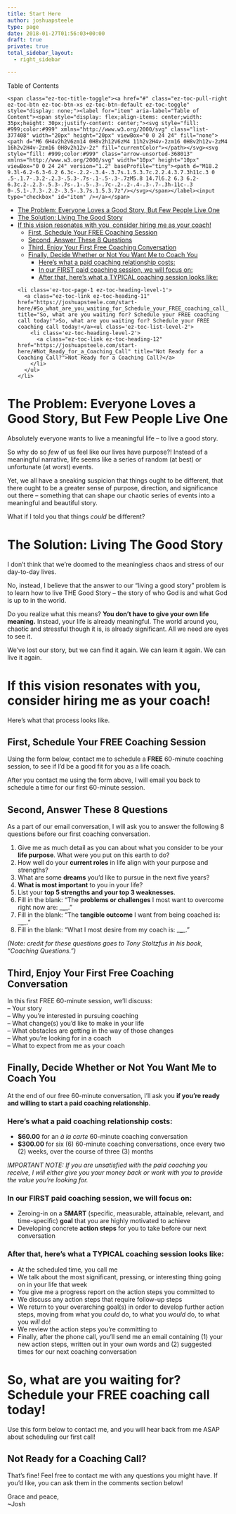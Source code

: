 ```yaml
---
title: Start Here
author: joshuapsteele
type: page
date: 2018-01-27T01:56:03+00:00
draft: true
private: true
total_sidebar_layout:
  - right_sidebar

---
```

<div id="ez-toc-container" class="ez-toc-v2_0_37 counter-hierarchy ez-toc-counter ez-toc-grey ez-toc-container-direction">
  <div class="ez-toc-title-container">
    <p class="ez-toc-title">
      Table of Contents
    </p>
    
    <span class="ez-toc-title-toggle"><a href="#" class="ez-toc-pull-right ez-toc-btn ez-toc-btn-xs ez-toc-btn-default ez-toc-toggle" style="display: none;"><label for="item" aria-label="Table of Content"><span style="display: flex;align-items: center;width: 35px;height: 30px;justify-content: center;"><svg style="fill: #999;color:#999" xmlns="http://www.w3.org/2000/svg" class="list-377408" width="20px" height="20px" viewBox="0 0 24 24" fill="none"><path d="M6 6H4v2h2V6zm14 0H8v2h12V6zM4 11h2v2H4v-2zm16 0H8v2h12v-2zM4 16h2v2H4v-2zm16 0H8v2h12v-2z" fill="currentColor"></path></svg><svg style="fill: #999;color:#999" class="arrow-unsorted-368013" xmlns="http://www.w3.org/2000/svg" width="10px" height="10px" viewBox="0 0 24 24" version="1.2" baseProfile="tiny"><path d="M18.2 9.3l-6.2-6.3-6.2 6.3c-.2.2-.3.4-.3.7s.1.5.3.7c.2.2.4.3.7.3h11c.3 0 .5-.1.7-.3.2-.2.3-.5.3-.7s-.1-.5-.3-.7zM5.8 14.7l6.2 6.3 6.2-6.3c.2-.2.3-.5.3-.7s-.1-.5-.3-.7c-.2-.2-.4-.3-.7-.3h-11c-.3 0-.5.1-.7.3-.2.2-.3.5-.3.7s.1.5.3.7z"/></svg></span></label><input type="checkbox" id="item" /></a></span>
  </div><nav>
  
  <ul class='ez-toc-list ez-toc-list-level-1' >
    <li class='ez-toc-page-1 ez-toc-heading-level-1'>
      <a class="ez-toc-link ez-toc-heading-1" href="https://joshuapsteele.com/start-here/#The_Problem_Everyone_Loves_a_Good_Story_But_Few_People_Live_One" title="The Problem: Everyone Loves a Good Story, But Few People Live One">The Problem: Everyone Loves a Good Story, But Few People Live One</a>
    </li>
    <li class='ez-toc-page-1 ez-toc-heading-level-1'>
      <a class="ez-toc-link ez-toc-heading-2" href="https://joshuapsteele.com/start-here/#The_Solution_Living_The_Good_Story" title="The Solution: Living The Good Story">The Solution: Living The Good Story</a>
    </li>
    <li class='ez-toc-page-1 ez-toc-heading-level-1'>
      <a class="ez-toc-link ez-toc-heading-3" href="https://joshuapsteele.com/start-here/#If_this_vision_resonates_with_you_consider_hiring_me_as_your_coach" title="If this vision resonates with you, consider hiring me as your coach!">If this vision resonates with you, consider hiring me as your coach!</a><ul class='ez-toc-list-level-2'>
        <li class='ez-toc-heading-level-2'>
          <a class="ez-toc-link ez-toc-heading-4" href="https://joshuapsteele.com/start-here/#First_Schedule_Your_FREE_Coaching_Session" title="First, Schedule Your FREE Coaching Session">First, Schedule Your FREE Coaching Session</a>
        </li>
        <li class='ez-toc-page-1 ez-toc-heading-level-2'>
          <a class="ez-toc-link ez-toc-heading-5" href="https://joshuapsteele.com/start-here/#Second_Answer_These_8_Questions" title="Second, Answer These 8 Questions">Second, Answer These 8 Questions</a>
        </li>
        <li class='ez-toc-page-1 ez-toc-heading-level-2'>
          <a class="ez-toc-link ez-toc-heading-6" href="https://joshuapsteele.com/start-here/#Third_Enjoy_Your_First_Free_Coaching_Conversation" title="Third, Enjoy Your First Free Coaching Conversation">Third, Enjoy Your First Free Coaching Conversation</a>
        </li>
        <li class='ez-toc-page-1 ez-toc-heading-level-2'>
          <a class="ez-toc-link ez-toc-heading-7" href="https://joshuapsteele.com/start-here/#Finally_Decide_Whether_or_Not_You_Want_Me_to_Coach_You" title="Finally, Decide Whether or Not You Want Me to Coach You">Finally, Decide Whether or Not You Want Me to Coach You</a><ul class='ez-toc-list-level-3'>
            <li class='ez-toc-heading-level-3'>
              <a class="ez-toc-link ez-toc-heading-8" href="https://joshuapsteele.com/start-here/#Heres_what_a_paid_coaching_relationship_costs" title="Here&#8217;s what a paid coaching relationship costs:">Here&#8217;s what a paid coaching relationship costs:</a>
            </li>
            <li class='ez-toc-page-1 ez-toc-heading-level-3'>
              <a class="ez-toc-link ez-toc-heading-9" href="https://joshuapsteele.com/start-here/#In_our_FIRST_paid_coaching_session_we_will_focus_on" title="In our FIRST paid coaching session, we will focus on:">In our FIRST paid coaching session, we will focus on:</a>
            </li>
            <li class='ez-toc-page-1 ez-toc-heading-level-3'>
              <a class="ez-toc-link ez-toc-heading-10" href="https://joshuapsteele.com/start-here/#After_that_heres_what_a_TYPICAL_coaching_session_looks_like" title="After that, here&#8217;s what a TYPICAL coaching session looks like:">After that, here&#8217;s what a TYPICAL coaching session looks like:</a>
            </li>
          </ul>
        </li>
      </ul>
    </li>
    
    <li class='ez-toc-page-1 ez-toc-heading-level-1'>
      <a class="ez-toc-link ez-toc-heading-11" href="https://joshuapsteele.com/start-here/#So_what_are_you_waiting_for_Schedule_your_FREE_coaching_call_today" title="So, what are you waiting for? Schedule your FREE coaching call today!">So, what are you waiting for? Schedule your FREE coaching call today!</a><ul class='ez-toc-list-level-2'>
        <li class='ez-toc-heading-level-2'>
          <a class="ez-toc-link ez-toc-heading-12" href="https://joshuapsteele.com/start-here/#Not_Ready_for_a_Coaching_Call" title="Not Ready for a Coaching Call?">Not Ready for a Coaching Call?</a>
        </li>
      </ul>
    </li>
  </ul></nav>
</div>

# <span class="ez-toc-section" id="The_Problem_Everyone_Loves_a_Good_Story_But_Few_People_Live_One"></span>The Problem: Everyone Loves a Good Story, But Few People Live One<span class="ez-toc-section-end"></span>

Absolutely everyone wants to live a meaningful life &#8211; to live a good story.

So why do so _few_ of us feel like our lives have purpose?! Instead of a meaningful narrative, life seems like a series of random (at best) or unfortunate (at worst) events.

Yet, we all have a sneaking suspicion that things ought to be different, that there ought to be a greater sense of purpose, direction, and significance out there &#8211; something that can shape our chaotic series of events into a meaningful and beautiful story.

What if I told you that things _could_ be different?

# <span class="ez-toc-section" id="The_Solution_Living_The_Good_Story"></span>The Solution: Living The Good Story<span class="ez-toc-section-end"></span>

I don&#8217;t think that we&#8217;re doomed to the meaningless chaos and stress of our day-to-day lives.

No, instead, I believe that the answer to our &#8220;living a good story&#8221; problem is to learn how to live THE Good Story &#8211; the story of who God is and what God is up to in the world.

Do you realize what this means? **You don&#8217;t have to give your own life meaning.** Instead, your life is already meaningful. The world around you, chaotic and stressful though it is, is already significant. All we need are eyes to see it.

We&#8217;ve lost our story, but we can find it again. We can learn it again. We can live it again.

# <span class="ez-toc-section" id="If_this_vision_resonates_with_you_consider_hiring_me_as_your_coach"></span>If this vision resonates with you, consider hiring me as your coach!<span class="ez-toc-section-end"></span>

Here&#8217;s what that process looks like.

## <span class="ez-toc-section" id="First_Schedule_Your_FREE_Coaching_Session"></span>First, Schedule Your FREE Coaching Session<span class="ez-toc-section-end"></span>

Using the form below, contact me to schedule a **FREE** 60-minute coaching session, to see if I&#8217;d be a good fit for you as a life coach.

<div class="wpforms-container wpforms-container-full" id="wpforms-41229">
</div>

<!-- .wpforms-container -->

After you contact me using the form above, I will email you back to schedule a time for our first 60-minute session.

## <span class="ez-toc-section" id="Second_Answer_These_8_Questions"></span>Second, Answer These 8 Questions<span class="ez-toc-section-end"></span>

As a part of our email conversation, I will ask you to answer the following 8 questions before our first coaching conversation.

  1. Give me as much detail as you can about what you consider to be your **life purpose**. What were you put on this earth to do?
  2. How well do your **current roles** in life align with your purpose and strengths?
  3. What are some **dreams** you&#8217;d like to pursue in the next five years?
  4. **What is most important** to you in your life?
  5. List your **top 5 strengths and your top 3 weaknesses**.
  6. Fill in the blank: &#8220;The **problems or challenges** I most want to overcome right now are: \___\____.&#8221;
  7. Fill in the blank: &#8220;The **tangible outcome** I want from being coached is: \___\____.&#8221;
  8. Fill in the blank: &#8220;What I most desire from my coach is: \___\____.&#8221;

_(Note: credit for these questions goes to Tony Stoltzfus in his book, &#8220;Coaching Questions.&#8221;)_

## <span class="ez-toc-section" id="Third_Enjoy_Your_First_Free_Coaching_Conversation"></span>Third, Enjoy Your First Free Coaching Conversation<span class="ez-toc-section-end"></span>

In this first FREE 60-minute session, we&#8217;ll discuss:  
&#8211; Your story  
&#8211; Why you&#8217;re interested in pursuing coaching  
&#8211; What change(s) you&#8217;d like to make in your life  
&#8211; What obstacles are getting in the way of those changes  
&#8211; What you&#8217;re looking for in a coach  
&#8211; What to expect from me as your coach

## <span class="ez-toc-section" id="Finally_Decide_Whether_or_Not_You_Want_Me_to_Coach_You"></span>Finally, Decide Whether or Not You Want Me to Coach You<span class="ez-toc-section-end"></span>

At the end of our free 60-minute conversation, I&#8217;ll ask you **if you&#8217;re ready and willing to start a paid coaching relationship**.

### <span class="ez-toc-section" id="Heres_what_a_paid_coaching_relationship_costs"></span>Here&#8217;s what a paid coaching relationship costs:<span class="ez-toc-section-end"></span>

  * **$60.00** for an _à la carte_ 60-minute coaching conversation
  * **$300.00** for six (6) 60-minute coaching conversations, once every two (2) weeks, over the course of three (3) months

_IMPORTANT NOTE: If you are unsatisfied with the paid coaching you receive, I will either give you your money back or work with you to provide the value you&#8217;re looking for._

### <span class="ez-toc-section" id="In_our_FIRST_paid_coaching_session_we_will_focus_on"></span>In our FIRST paid coaching session, we will focus on:<span class="ez-toc-section-end"></span>

  * Zeroing-in on a **SMART** (specific, measurable, attainable, relevant, and time-specific) **goal** that you are highly motivated to achieve
  * Developing concrete **action steps** for you to take before our next conversation

### <span class="ez-toc-section" id="After_that_heres_what_a_TYPICAL_coaching_session_looks_like"></span>After that, here&#8217;s what a TYPICAL coaching session looks like:<span class="ez-toc-section-end"></span>

  * At the scheduled time, you call me
  * We talk about the most significant, pressing, or interesting thing going on in your life that week
  * You give me a progress report on the action steps you committed to
  * We discuss any action steps that require follow-up steps
  * We return to your overarching goal(s) in order to develop further action steps, moving from what you _could_ do, to what you _would_ do, to what you _will_ do!
  * We review the action steps you&#8217;re committing to
  * Finally, after the phone call, you&#8217;ll send me an email containing (1) your new action steps, written out in your own words and (2) suggested times for our next coaching conversation

# <span class="ez-toc-section" id="So_what_are_you_waiting_for_Schedule_your_FREE_coaching_call_today"></span>So, what are you waiting for? Schedule your FREE coaching call today!<span class="ez-toc-section-end"></span>

Use this form below to contact me, and you will hear back from me ASAP about scheduling our first call!

<div class="wpforms-container wpforms-container-full" id="wpforms-41229">
</div>

<!-- .wpforms-container -->

## <span class="ez-toc-section" id="Not_Ready_for_a_Coaching_Call"></span>Not Ready for a Coaching Call?<span class="ez-toc-section-end"></span>

That&#8217;s fine! Feel free to contact me with any questions you might have. If you&#8217;d like, you can ask them in the comments section below!

Grace and peace,  
~Josh